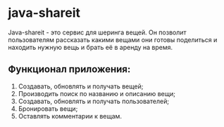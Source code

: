 # java-shareit
Java-shareit - это сервис для шеринга вещей. Он позволит пользователям рассказать 
какими вещами они готовы поделиться и находить нужную вещь и брать её в аренду на время.

## Функционал приложения:

1. Создавать, обновлять и получать вещей;
2. Производить поиск по названию и описанию вещи;
3. Создавать, обновлять и получать пользователей;
4. Бронировать вещи;
5. Оставлять комментарии к вещам.
